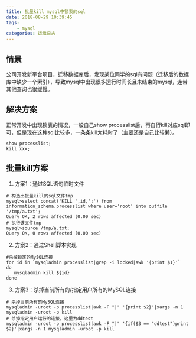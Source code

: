 ```yaml
---
title: 批量kill mysql中锁表的sql
date: 2018-08-29 10:39:45
tags:
    - mysql
categories: 运维日志
---
```


## 情景
公司开发新平台项目，迁移数据库后，发现某位同学的sql有问题（迁移后的数据库中缺少一个索引），导致mysql中出现很多运行时间长且未结束的mysql，连带其他查询也很缓慢。

## 解决方案
正常开发中出现锁表的情况，一般自己show processlist后，再自行kill对应sql即可，但是现在这种sql比较多，一条条kill太耗时了（主要还是自己比较懒）。

```
show processlist;
kill xxx;
```

## 批量kill方案
1) 方案1：通过SQL语句临时文件

```
# 构造出批量kill的sql文件tmp
mysql>select concat('KILL ',id,';') from information_schema.processlist where user='root' into outfile '/tmp/a.txt';
Query OK, 2 rows affected (0.00 sec)
# 执行该文件tmp 
mysql>source /tmp/a.txt;
Query OK, 0 rows affected (0.00 sec)
```

2) 方案2：通过Shell脚本实现

```
#杀掉锁定的MySQL连接
for id in `mysqladmin processlist|grep -i locked|awk '{print $1}'`
do
   mysqladmin kill ${id}
done
```

3) 方案3：杀掉当前所有的/指定用户所有的MySQL连接

```
# 杀掉当前所有的MySQL连接
mysqladmin -uroot -p processlist|awk -F "|" '{print $2}'|xargs -n 1 mysqladmin -uroot -p kill
# 杀掉指定用户运行的连接，这里为ddtest
mysqladmin -uroot -p processlist|awk -F "|" '{if($3 == "ddtest")print $2}'|xargs -n 1 mysqladmin -uroot -p kill
```



